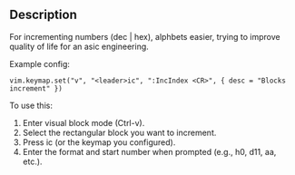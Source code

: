 ## Description
For incrementing numbers (dec | hex), alphbets easier, trying to improve quality of life for an asic engineering.

Example config:

```
vim.keymap.set("v", "<leader>ic", ":IncIndex <CR>", { desc = "Blocks increment" })
```

To use this:
1. Enter visual block mode (Ctrl-v).
2. Select the rectangular block you want to increment.
3. Press <leader>ic (or the keymap you configured).
4. Enter the format and start number when prompted (e.g., h0, d11, aa, etc.).

